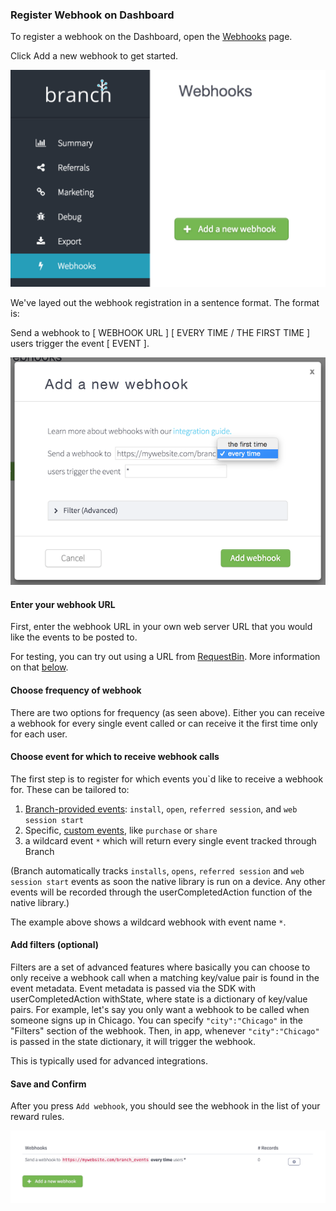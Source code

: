 
### Register Webhook on Dashboard

To register a webhook on the Dashboard, open the [Webhooks](https://dashboard.branch.io/#/webhook) page.

Click Add a new webhook to get started.

![add webhook](/img/ingredients/webhooks/add.png)

We've layed out the webhook registration in a sentence format. The format is:

Send a webhook to [ WEBHOOK URL ] [ EVERY TIME / THE FIRST TIME ] users trigger the event [ EVENT ].

![add webhook](/img/ingredients/webhooks/edit.png)

#### Enter your webhook URL

First, enter the webhook URL in your own web server URL that you would like the events to be posted to.

For testing, you can try out using a URL from [RequestBin](http://requestb.in/). More information on that [below](/domains/webhooks/{{page.platform}}/#example-using-requestbin-to-test).


#### Choose frequency of webhook

There are two options for frequency (as seen above). Either you can receive a webhook for every single event called or can receive it the first time only for each user.


#### Choose event for which to receive webhook calls

The first step is to register for which events you`d like to receive a webhook for. These can be tailored to:

1. [Branch-provided events](/domains/analytics_and_custom_events/{{page.platform}}/#standard-events): `install`, `open`, `referred session`, and `web session start`
1. Specific, [custom events](/domains/analytics_and_custom_events/{{page.platform}}/#custom-events), like `purchase` or `share`
1. a wildcard event `*` which will return every single event tracked through Branch

(Branch automatically tracks `installs`, `opens`, `referred session` and `web session start` events as soon the native library is run on a device. Any other events will be recorded through the userCompletedAction function of the native library.)

The example above shows a wildcard webhook with event name `*`.


#### Add filters (optional)

Filters are a set of advanced features where basically you can choose to only receive a webhook call when a matching key/value pair is found in the event metadata. Event metadata is passed via the SDK with userCompletedAction withState, where state is a dictionary of key/value pairs. For example, let's say you only want a webhook to be called when someone signs up in Chicago. You can specify `"city":"Chicago"` in the "Filters" section of the webhook. Then, in app, whenever `"city":"Chicago"` is passed in the state dictionary, it will trigger the webhook.

This is typically used for advanced integrations.


#### Save and Confirm

After you press `Add webhook`, you should see the webhook in the list of your reward rules.

![add webhook](/img/ingredients/webhooks/added.png)
